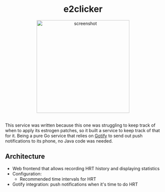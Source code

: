 <div align="center">
    <h1>e2clicker</h1>
    <img src="https://github.com/diamondburned/e2clicker/assets/8463786/39f7fda5-cea8-4eb3-8bd3-cbff9f8e0cfa" alt="screenshot" width="300" />
    <br />
    <br />
</div>

This service was written because this one was struggling to keep track of when to apply its estrogen patches,
so it built a service to keep track of that for it. Being a pure Go service that relies on [Gotify][gotify]
to send out push notifications to its phone, no Java code was needed.

[gotify]: https://gotify.net

## Architecture

- Web frontend that allows recording HRT history and displaying statistics
- Configuration:
  - Recommended time intervals for HRT
- Gotify integration: push notifications when it's time to do HRT
